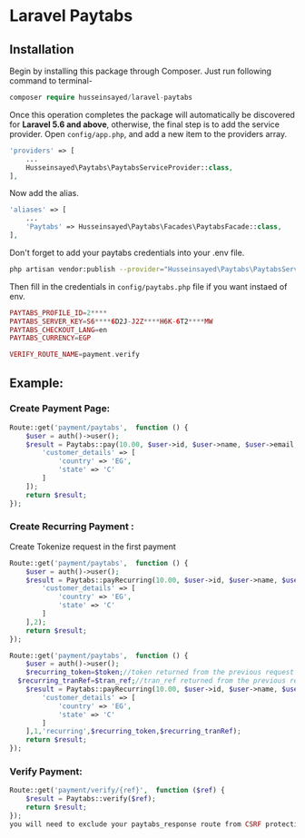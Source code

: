 # Laravel Paytabs

## Installation
Begin by installing this package through Composer. Just run following command to terminal-

```php
composer require husseinsayed/laravel-paytabs
```

Once this operation completes the package will automatically be discovered for **Laravel 5.6 and above**, otherwise, the final step is to add the service provider. Open `config/app.php`, and add a new item to the providers array.
```php
'providers' => [
	...
	Husseinsayed\Paytabs\PaytabsServiceProvider::class,
],
```

Now add the alias.

```php
'aliases' => [
	...
	'Paytabs' => Husseinsayed\Paytabs\Facades\PaytabsFacade::class,
],
```
Don't forget to add your paytabs credentials into your .env file.

```bash
php artisan vendor:publish --provider="Husseinsayed\Paytabs\PaytabsServiceProvider"
```
Then fill in the credentials in `config/paytabs.php` file if you want instaed of env.

```php
PAYTABS_PROFILE_ID=2****
PAYTABS_SERVER_KEY=S6****6D2J-J2Z****H6K-6T2****MW
PAYTABS_CHECKOUT_LANG=en
PAYTABS_CURRENCY=EGP

VERIFY_ROUTE_NAME=payment.verify
```


## Example:
### Create Payment Page:
```php
Route::get('payment/paytabs',  function () {
	$user = auth()->user();
	$result = Paytabs::pay(10.00, $user->id, $user->name, $user->email, $user->phone, [
		'customer_details' => [
			'country' => 'EG',
			'state' => 'C'
		]
	]);
	return $result;
});
```
### Create Recurring Payment :
Create Tokenize request in the first payment
```php
Route::get('payment/paytabs',  function () {
	$user = auth()->user();
	$result = Paytabs::payRecurring(10.00, $user->id, $user->name, $user->email, $user->phone, [
		'customer_details' => [
			'country' => 'EG',
			'state' => 'C'
		]
	],2);
	return $result;
});
```

```php
Route::get('payment/paytabs',  function () {
	$user = auth()->user();
	$recurring_token=$token;//token returned from the previous request
  $recurring_tranRef=$tran_ref;//tran_ref returned from the previous request
	$result = Paytabs::payRecurring(10.00, $user->id, $user->name, $user->email, $user->phone, [
		'customer_details' => [
			'country' => 'EG',
			'state' => 'C'
		]
	],1,'recurring',$recurring_token,$recurring_tranRef);
	return $result;
});
```
### Verify Payment:
```php
Route::get('payment/verify/{ref}',  function ($ref) {
	$result = Paytabs::verify($ref);
	return $result;
});
you will need to exclude your paytabs_response route from CSRF protection

```
